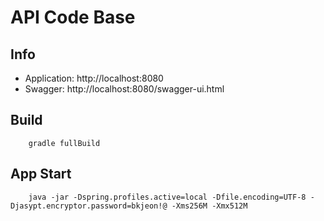 # API Code Base

## Info
- Application: http://localhost:8080
- Swagger: http://localhost:8080/swagger-ui.html

## Build
```
    gradle fullBuild
```

## App Start
```
    java -jar -Dspring.profiles.active=local -Dfile.encoding=UTF-8 -Djasypt.encryptor.password=bkjeon!@ -Xms256M -Xmx512M
```